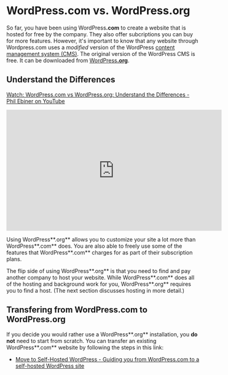 # WordPress.com vs. WordPress.org

So far, you have been using WordPress<strong>.com</strong> to create a website that is hosted for free by the company. They also offer subcriptions you can buy for more features. However, it's important to know that any website through Wordpress.com uses a *modified* version of the WordPress [content management system (CMS)](https://en.wikipedia.org/wiki/Content_management_system). The original version of the WordPress CMS is free. It can be downloaded from <a href="https://wordpress.org/">WordPress<strong>.org</strong></a>.

## Understand the Differences

[Watch: WordPress.com vs WordPress.org: Understand the Differences - Phil Ebiner on YouTube](https://youtu.be/qx_9YwIibf8)
<iframe width="560" height="315" src="https://www.youtube.com/embed/qx_9YwIibf8" frameborder="0" allow="accelerometer; autoplay; encrypted-media; gyroscope; picture-in-picture" allowfullscreen></iframe>

Using WordPress**.org** allows you to customize your site a lot more than WordPress**.com** does. You are also able to freely use some of the features that WordPress**.com** charges for as part of their subscription plans.

The flip side of using WordPress**.org** is that you need to find and pay another company to host your website. While WordPress**.com** does all of the hosting and background work for you, WordPress**.org** requires you to find a host. (The next section discusses hosting in more detail.)

## Transfering from WordPress.com to WordPress.org

If you decide you would rather use a WordPress**.org** installation, you **do not** need to start from scratch. You can transfer an existing WordPress**.com** website by following the steps in this link:

- [Move to Self-Hosted WordPress - Guiding you from WordPress.com to a self-hosted WordPress site](https://move.wordpress.com/)
